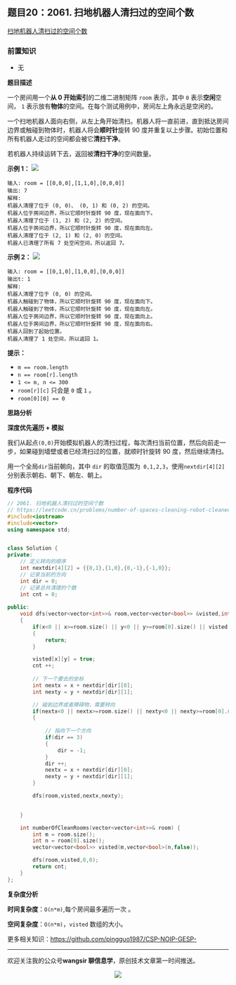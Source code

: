 ﻿## 题目20：2061. 扫地机器人清扫过的空间个数

[扫地机器人清扫过的空间个数](https://leetcode.cn/problems/number-of-spaces-cleaning-robot-cleaned/)

### 前置知识

- 无

**题目描述**

一个房间用一个**从 0 开始索引**的二维二进制矩阵 `room` 表示，其中 `0` 表示**空闲**空间， `1` 表示放有**物体**的空间。在每个测试用例中，房间左上角永远是空闲的。

一个扫地机器人面向右侧，从左上角开始清扫。机器人将一直前进，直到抵达房间边界或触碰到物体时，机器人将会**顺时针**旋转 90 度并重复以上步骤。初始位置和所有机器人走过的空间都会被它**清扫干净**。

若机器人持续运转下去，返回被**清扫干净**的空间数量。

 

**示例 1：**
<img src ="https://cdn.jsdelivr.net/gh/pingguo1987/CSP-NOIP-GESP-/image/pic/图论/图论_题目20：2061. 扫地机器人清扫过的空间个数/6e67.png" />

```
输入: room = [[0,0,0],[1,1,0],[0,0,0]]
输出: 7
解释:
机器人清理了位于 (0, 0)、 (0, 1) 和 (0, 2) 的空间。
机器人位于房间边界，所以它顺时针旋转 90 度，现在面向下。
机器人清理了位于 (1, 2) 和 (2, 2) 的空间。
机器人位于房间边界，所以它顺时针旋转 90 度，现在面向左。
机器人清理了位于 (2, 1) 和 (2, 0) 的空间。
机器人已清理了所有 7 处空闲空间，所以返回 7。
```

**示例 2：**
<img src ="https://cdn.jsdelivr.net/gh/pingguo1987/CSP-NOIP-GESP-/image/pic/图论/图论_题目20：2061. 扫地机器人清扫过的空间个数/632e706e67.png" />

```
输入: room = [[0,1,0],[1,0,0],[0,0,0]]
输出t: 1
解释:
机器人清理了位于 (0, 0) 的空间。
机器人触碰到了物体，所以它顺时针旋转 90 度，现在面向下。
机器人触碰到了物体，所以它顺时针旋转 90 度，现在面向左。
机器人位于房间边界，所以它顺时针旋转 90 度，现在面向上。
机器人位于房间边界，所以它顺时针旋转 90 度，现在面向右。
机器人回到了起始位置。
机器人清理了 1 处空间，所以返回 1。
```

 

**提示：**

- `m == room.length`
- `n == room[r].length`
- `1 <= m, n <= 300`
- `room[r][c]` 只会是 `0` 或 `1` 。
- `room[0][0] == 0`



**思路分析**

**深度优先遍历 +  模拟**

我们从起点` (0,0) `开始模拟机器人的清扫过程，每次清扫当前位置，然后向前走一步，如果碰到墙壁或者已经清扫过的位置，就顺时针旋转 90 度，然后继续清扫。

用一个全局`dir`当前朝向，其中 `dir` 的取值范围为` 0,1,2,3`，使用`nextdir[4][2]`分别表示朝右、朝下、朝左、朝上。

**程序代码**

```c++
// 2061. 扫地机器人清扫过的空间个数
// https://leetcode.cn/problems/number-of-spaces-cleaning-robot-cleaned/
#include<iostream>
#include<vector>
using namespace std;


class Solution {
private:
    // 定义转向的顺序
    int nextdir[4][2] = {{0,1},{1,0},{0,-1},{-1,0}};  
    // 记录当前的方向
    int dir = 0;
    // 记录总共清理的个数
    int cnt = 0;
    
public:
    void dfs(vector<vector<int>>& room,vector<vector<bool>> &visted,int x,int y)
    {
        if(x<0 || x>=room.size() || y<0 || y>=room[0].size() || visted[x][y] || room[x][y] == 1)
        {
            return;
        }

        visted[x][y] = true;
        cnt ++;
		
        // 下一个要去的坐标
        int nextx = x + nextdir[dir][0];
        int nexty = y + nextdir[dir][1];

        // 碰到边界或者障碍物，需要转向
        if(nextx<0 || nextx>=room.size() || nexty<0 || nexty>=room[0].size() || room[nextx][nexty] == 1 )
        {
            
            // 指向下一个方向
            if(dir == 3)
            {
                dir = -1;
            }
            dir ++;
            nextx = x + nextdir[dir][0];
            nexty = y + nextdir[dir][1];
        }

        dfs(room,visted,nextx,nexty);

        
    }   

    int numberOfCleanRooms(vector<vector<int>>& room) {
        int m = room.size();
        int n = room[0].size();
        vector<vector<bool>> visted(m,vector<bool>(n,false));

        dfs(room,visted,0,0);
        return cnt;
    }
};

```

**复杂度分析**

**时间复杂度**：`O(n*m)`,每个房间最多遍历一次 。

**空间复杂度**：`O(n*m)`，`visted` 数组的大小。



更多相关知识：https://github.com/pingguo1987/CSP-NOIP-GESP-

---

欢迎关注我的公众号**wangsir 聊信息学**，原创技术文章第一时间推送。

<center>
    <img src="https://cdn.jsdelivr.net/gh/pingguo1987/CSP-NOIP-GESP-/image/pic/公众号-扫码版.png">
</center>

